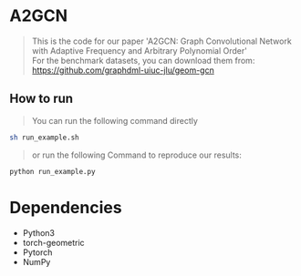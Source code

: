 #  A2GCN
> This is the code for our paper 'A2GCN: Graph Convolutional Network with Adaptive Frequency and Arbitrary
Polynomial Order' <br>
> For the benchmark datasets, you can download them from: https://github.com/graphdml-uiuc-jlu/geom-gcn
## How to run
> You can run the following command directly <br>
```sh
sh run_example.sh
```
> or run the following Command to reproduce our results:
```
python run_example.py
```
# Dependencies
- Python3 <br>
- torch-geometric <br>
- Pytorch <br>
- NumPy<br>
